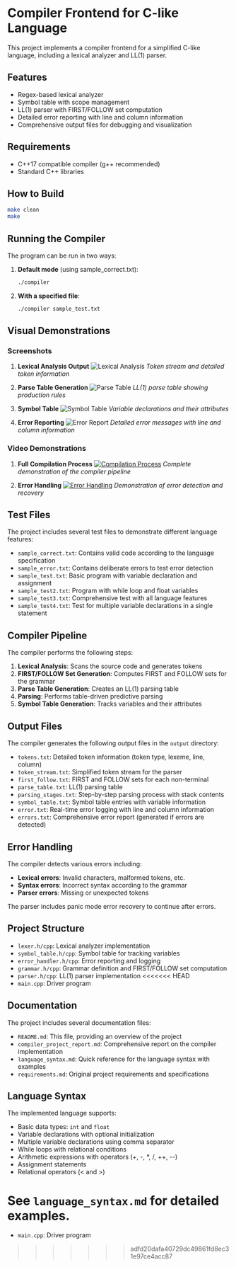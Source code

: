 # Compiler Frontend for C-like Language

This project implements a compiler frontend for a simplified C-like language, including a lexical analyzer and LL(1) parser.

## Features

- Regex-based lexical analyzer
- Symbol table with scope management
- LL(1) parser with FIRST/FOLLOW set computation
- Detailed error reporting with line and column information
- Comprehensive output files for debugging and visualization

## Requirements

- C++17 compatible compiler (g++ recommended)
- Standard C++ libraries

## How to Build

```bash
make clean
make
```

## Running the Compiler

The program can be run in two ways:

1. **Default mode** (using sample_correct.txt):
   ```bash
   ./compiler
   ```

2. **With a specified file**:
   ```bash
   ./compiler sample_test.txt
   ```

## Visual Demonstrations

### Screenshots

1. **Lexical Analysis Output**
   ![Lexical Analysis](assets/lexical_analysis.png)
   *Token stream and detailed token information*

2. **Parse Table Generation**
   ![Parse Table](assets/parse_table.png)
   *LL(1) parse table showing production rules*

3. **Symbol Table**
   ![Symbol Table](assets/symbol_table.png)
   *Variable declarations and their attributes*

4. **Error Reporting**
   ![Error Report](assets/error_report.png)
   *Detailed error messages with line and column information*

### Video Demonstrations

1. **Full Compilation Process**
   [![Compilation Process](assets/compilation_thumbnail.png)](assets/compilation_demo.mp4)
   *Complete demonstration of the compiler pipeline*

2. **Error Handling**
   [![Error Handling](assets/error_handling_thumbnail.png)](assets/error_handling_demo.mp4)
   *Demonstration of error detection and recovery*

## Test Files

The project includes several test files to demonstrate different language features:

- `sample_correct.txt`: Contains valid code according to the language specification
- `sample_error.txt`: Contains deliberate errors to test error detection
- `sample_test.txt`: Basic program with variable declaration and assignment
- `sample_test2.txt`: Program with while loop and float variables
- `sample_test3.txt`: Comprehensive test with all language features
- `sample_test4.txt`: Test for multiple variable declarations in a single statement

## Compiler Pipeline

The compiler performs the following steps:

1. **Lexical Analysis**: Scans the source code and generates tokens
2. **FIRST/FOLLOW Set Generation**: Computes FIRST and FOLLOW sets for the grammar
3. **Parse Table Generation**: Creates an LL(1) parsing table
4. **Parsing**: Performs table-driven predictive parsing
5. **Symbol Table Generation**: Tracks variables and their attributes

## Output Files

The compiler generates the following output files in the `output` directory:

- `tokens.txt`: Detailed token information (token type, lexeme, line, column)
- `token_stream.txt`: Simplified token stream for the parser
- `first_follow.txt`: FIRST and FOLLOW sets for each non-terminal
- `parse_table.txt`: LL(1) parsing table
- `parsing_stages.txt`: Step-by-step parsing process with stack contents
- `symbol_table.txt`: Symbol table entries with variable information
- `error.txt`: Real-time error logging with line and column information
- `errors.txt`: Comprehensive error report (generated if errors are detected)

## Error Handling

The compiler detects various errors including:
- **Lexical errors**: Invalid characters, malformed tokens, etc.
- **Syntax errors**: Incorrect syntax according to the grammar
- **Parser errors**: Missing or unexpected tokens

The parser includes panic mode error recovery to continue after errors.

## Project Structure

- `lexer.h/cpp`: Lexical analyzer implementation
- `symbol_table.h/cpp`: Symbol table for tracking variables
- `error_handler.h/cpp`: Error reporting and logging
- `grammar.h/cpp`: Grammar definition and FIRST/FOLLOW set computation
- `parser.h/cpp`: LL(1) parser implementation
<<<<<<< HEAD
- `main.cpp`: Driver program

## Documentation

The project includes several documentation files:

- `README.md`: This file, providing an overview of the project
- `compiler_project_report.md`: Comprehensive report on the compiler implementation
- `language_syntax.md`: Quick reference for the language syntax with examples
- `requirements.md`: Original project requirements and specifications

## Language Syntax

The implemented language supports:
- Basic data types: `int` and `float`
- Variable declarations with optional initialization
- Multiple variable declarations using comma separator
- While loops with relational conditions
- Arithmetic expressions with operators (+, -, *, /, ++, --)
- Assignment statements
- Relational operators (< and >)

See `language_syntax.md` for detailed examples. 
=======
- `main.cpp`: Driver program 
>>>>>>> adfd20dafa40729dc49861fd8ec31e97ce4acc87
